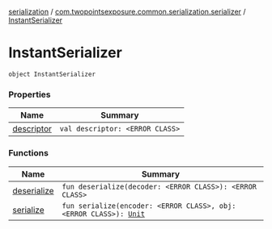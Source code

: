 [serialization](../../index.md) / [com.twopointsexposure.common.serialization.serializer](../index.md) / [InstantSerializer](./index.md)

# InstantSerializer

`object InstantSerializer`

### Properties

| Name | Summary |
|---|---|
| [descriptor](descriptor.md) | `val descriptor: <ERROR CLASS>` |

### Functions

| Name | Summary |
|---|---|
| [deserialize](deserialize.md) | `fun deserialize(decoder: <ERROR CLASS>): <ERROR CLASS>` |
| [serialize](serialize.md) | `fun serialize(encoder: <ERROR CLASS>, obj: <ERROR CLASS>): `[`Unit`](https://kotlinlang.org/api/latest/jvm/stdlib/kotlin/-unit/index.html) |
